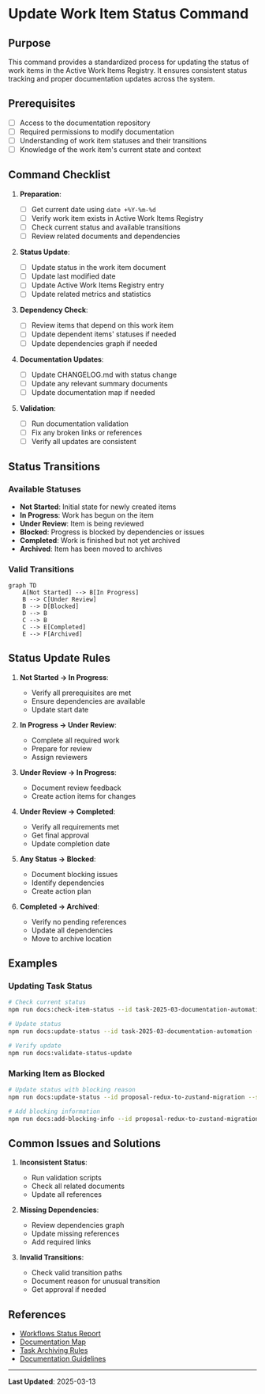 # Update Work Item Status Command

## Purpose

This command provides a standardized process for updating the status of work items in the Active Work Items Registry. It ensures consistent status tracking and proper documentation updates across the system.

## Prerequisites

- [ ] Access to the documentation repository
- [ ] Required permissions to modify documentation
- [ ] Understanding of work item statuses and their transitions
- [ ] Knowledge of the work item's current state and context

## Command Checklist

1. **Preparation**:

   - [ ] Get current date using `date +%Y-%m-%d`
   - [ ] Verify work item exists in Active Work Items Registry
   - [ ] Check current status and available transitions
   - [ ] Review related documents and dependencies

2. **Status Update**:

   - [ ] Update status in the work item document
   - [ ] Update last modified date
   - [ ] Update Active Work Items Registry entry
   - [ ] Update related metrics and statistics

3. **Dependency Check**:

   - [ ] Review items that depend on this work item
   - [ ] Update dependent items' statuses if needed
   - [ ] Update dependencies graph if needed

4. **Documentation Updates**:

   - [ ] Update CHANGELOG.md with status change
   - [ ] Update any relevant summary documents
   - [ ] Update documentation map if needed

5. **Validation**:
   - [ ] Run documentation validation
   - [ ] Fix any broken links or references
   - [ ] Verify all updates are consistent

## Status Transitions

### Available Statuses

- **Not Started**: Initial state for newly created items
- **In Progress**: Work has begun on the item
- **Under Review**: Item is being reviewed
- **Blocked**: Progress is blocked by dependencies or issues
- **Completed**: Work is finished but not yet archived
- **Archived**: Item has been moved to archives

### Valid Transitions

```mermaid
graph TD
    A[Not Started] --> B[In Progress]
    B --> C[Under Review]
    B --> D[Blocked]
    D --> B
    C --> B
    C --> E[Completed]
    E --> F[Archived]
```

## Status Update Rules

1. **Not Started → In Progress**:

   - Verify all prerequisites are met
   - Ensure dependencies are available
   - Update start date

2. **In Progress → Under Review**:

   - Complete all required work
   - Prepare for review
   - Assign reviewers

3. **Under Review → In Progress**:

   - Document review feedback
   - Create action items for changes

4. **Under Review → Completed**:

   - Verify all requirements met
   - Get final approval
   - Update completion date

5. **Any Status → Blocked**:

   - Document blocking issues
   - Identify dependencies
   - Create action plan

6. **Completed → Archived**:
   - Verify no pending references
   - Update all dependencies
   - Move to archive location

## Examples

### Updating Task Status

```bash
# Check current status
npm run docs:check-item-status --id task-2025-03-documentation-automation

# Update status
npm run docs:update-status --id task-2025-03-documentation-automation --status "Under Review"

# Verify update
npm run docs:validate-status-update
```

### Marking Item as Blocked

```bash
# Update status with blocking reason
npm run docs:update-status --id proposal-redux-to-zustand-migration --status "Blocked" --reason "Waiting for performance analysis"

# Add blocking information
npm run docs:add-blocking-info --id proposal-redux-to-zustand-migration --blocker "task-2025-03-performance-analysis"
```

## Common Issues and Solutions

1. **Inconsistent Status**:

   - Run validation scripts
   - Check all related documents
   - Update all references

2. **Missing Dependencies**:

   - Review dependencies graph
   - Update missing references
   - Add required links

3. **Invalid Transitions**:
   - Check valid transition paths
   - Document reason for unusual transition
   - Get approval if needed

## References

- [Workflows Status Report](../workflows/report.md)
- [Documentation Map](../navigation/documentation-map.md)
- [Task Archiving Rules](../rules/task-archiving-rules.md)
- [Documentation Guidelines](../methodology/documentation-guidelines.md)

---

**Last Updated**: 2025-03-13
